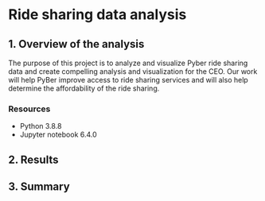 # Ride sharing data analysis
## 1. Overview of the analysis
   The purpose of this project is to analyze and visualize Pyber ride sharing data and
create compelling analysis and visualization for the CEO. Our work will help PyBer improve 
access to ride sharing services and will also help determine the affordability of the ride sharing.

### Resources
- Python 3.8.8 
- Jupyter notebook 6.4.0

## 2. Results
 
## 3. Summary


